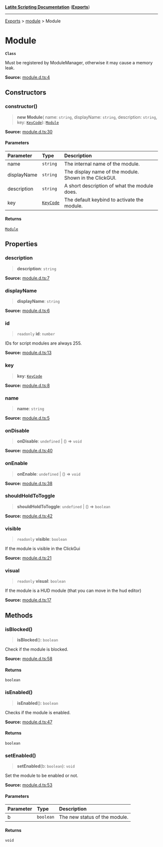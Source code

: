 [**Latite Scripting Documentation**](../../README.md) ([**Exports**](../../exports.md))

---

[Exports](../../exports.md) > [module](../index.md) > Module

# Module

**`Class`**

Must be registered by ModuleManager, otherwise it may cause a memory leak.

**Source:** [module.d.ts:4](https://github.com/LatiteScripting/latitescripting.github.io/blob/ff1a99f/definitions/module.d.ts#L4)

## Constructors

### constructor()

> **new Module**(
> name: `string`,
> displayName: `string`,
> description: `string`,
> key: [`KeyCode`](../../module.key/enumerations/enumeration.KeyCode.md)): [`Module`](class.Module.md)

**Source:** [module.d.ts:30](https://github.com/LatiteScripting/latitescripting.github.io/blob/ff1a99f/definitions/module.d.ts#L30)

#### Parameters

| Parameter   | Type                                                              | Description                                            |
| :---------- | :---------------------------------------------------------------- | :----------------------------------------------------- |
| name        | `string`                                                          | The internal name of the module.                       |
| displayName | `string`                                                          | The display name of the module. Shown in the ClickGUI. |
| description | `string`                                                          | A short description of what the module does.           |
| key         | [`KeyCode`](../../module.key/enumerations/enumeration.KeyCode.md) | The default keybind to activate the module.            |

#### Returns

[`Module`](class.Module.md)

## Properties

### description

> **description**: `string`

**Source:** [module.d.ts:7](https://github.com/LatiteScripting/latitescripting.github.io/blob/ff1a99f/definitions/module.d.ts#L7)

### displayName

> **displayName**: `string`

**Source:** [module.d.ts:6](https://github.com/LatiteScripting/latitescripting.github.io/blob/ff1a99f/definitions/module.d.ts#L6)

### id

> `readonly` **id**: `number`

IDs for script modules are always 255.

**Source:** [module.d.ts:13](https://github.com/LatiteScripting/latitescripting.github.io/blob/ff1a99f/definitions/module.d.ts#L13)

### key

> **key**: [`KeyCode`](../../module.key/enumerations/enumeration.KeyCode.md)

**Source:** [module.d.ts:8](https://github.com/LatiteScripting/latitescripting.github.io/blob/ff1a99f/definitions/module.d.ts#L8)

### name

> **name**: `string`

**Source:** [module.d.ts:5](https://github.com/LatiteScripting/latitescripting.github.io/blob/ff1a99f/definitions/module.d.ts#L5)

### onDisable

> **onDisable**: `undefined` \| () => `void`

**Source:** [module.d.ts:40](https://github.com/LatiteScripting/latitescripting.github.io/blob/ff1a99f/definitions/module.d.ts#L40)

### onEnable

> **onEnable**: `undefined` \| () => `void`

**Source:** [module.d.ts:38](https://github.com/LatiteScripting/latitescripting.github.io/blob/ff1a99f/definitions/module.d.ts#L38)

### shouldHoldToToggle

> **shouldHoldToToggle**: `undefined` \| () => `boolean`

**Source:** [module.d.ts:42](https://github.com/LatiteScripting/latitescripting.github.io/blob/ff1a99f/definitions/module.d.ts#L42)

### visible

> `readonly` **visible**: `boolean`

If the module is visible in the ClickGui

**Source:** [module.d.ts:21](https://github.com/LatiteScripting/latitescripting.github.io/blob/ff1a99f/definitions/module.d.ts#L21)

### visual

> `readonly` **visual**: `boolean`

If the module is a HUD module (that you can move in the hud editor)

**Source:** [module.d.ts:17](https://github.com/LatiteScripting/latitescripting.github.io/blob/ff1a99f/definitions/module.d.ts#L17)

## Methods

### isBlocked()

> **isBlocked**(): `boolean`

Check if the module is blocked.

**Source:** [module.d.ts:58](https://github.com/LatiteScripting/latitescripting.github.io/blob/ff1a99f/definitions/module.d.ts#L58)

#### Returns

`boolean`

### isEnabled()

> **isEnabled**(): `boolean`

Checks if the module is enabled.

**Source:** [module.d.ts:47](https://github.com/LatiteScripting/latitescripting.github.io/blob/ff1a99f/definitions/module.d.ts#L47)

#### Returns

`boolean`

### setEnabled()

> **setEnabled**(b: `boolean`): `void`

Set the module to be enabled or not.

**Source:** [module.d.ts:53](https://github.com/LatiteScripting/latitescripting.github.io/blob/ff1a99f/definitions/module.d.ts#L53)

#### Parameters

| Parameter | Type      | Description                   |
| :-------- | :-------- | :---------------------------- |
| b         | `boolean` | The new status of the module. |

#### Returns

`void`
